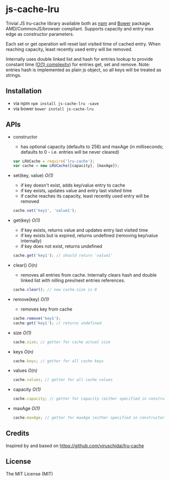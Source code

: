 # js-cache-lru

Trivial JS lru-cache library available both as [npm](https://www.npmjs.com/) and [Bower](http://bower.io/) package. AMD/CommonJS/browser compliant.
Supports capacity and entry max edge as constructor parameters.

Each set or get operation will reset last visited time of cached entry. When reaching capacity, least recently used entry will be removed.

Internally uses double linked list and hash for entries lookup to provide constant time ([O(1) complexity](https://en.wikipedia.org/wiki/Big_O_notation)) for entries get, set and remove.
Note: entries hash is implemented as plain js object, so all keys will be treated as strings.

## Installation
* via npm
    `npm install js-cache-lru -save`
* via bower
    `bower install js-cache-lru`

## APIs
* constructor
    - has optional capacity (defaults to 256) and maxAge (in milliseconds; defaults to 0 - i.e. entries will be never cleared)
    ```javascript
    var LRUCache = require('lru-cache');
    var cache = new LRUCache([capacity], [maxAge]);
    ```

* set(key, value) _O(1)_
    - if key doesn't exist, adds key/value entry to cache
    - if key exists, updates value and entry last visited time
    - if cache reaches its capacity, least recently used entry will be removed
    ```javascript
    cache.set('key1', 'value1');
    ```

* get(key) _O(1)_
    - if key exists, returns value and updates entry last visited time 
    - if key exists but is expired, returns undefined (removing key/value internally)
    - if key does not exist, returns undefined
    ```javascript
    cache.get('key1'); // should return 'value1'
    ```

* clear() _O(n)_
    - removes all entries from cache. Internally clears hash and double linked list with nilling prev/next entries references.
    ```javascript
    cache.clear(); // now cache.size is 0
    ```

* remove(key) _O(1)_
    - removes key from cache
    ```javascript
    cache.remove('key1');
    cache.get('key1'); // returns undefined
    ```

* size _O(1)_
    ```javascript
    cache.size; // getter for cache actual size
    ```

* keys _O(n)_
    ```javascript
    cache.keys; // getter for all cache keys
    ```

* values _O(n)_
    ```javascript
    cache.values; // getter for all cache values
    ```

* capacity _O(1)_
    ```javascript
    cache.capacity; // getter for capacity (either specified in constructor or default)
    ```

* maxAge _O(1)_
    ```javascript
    cache.maxAge; // getter for maxAge (either specified in constructor or default)
    ```

## Credits
Inspired by and based on https://github.com/viruschidai/lru-cache 

## License
The MIT License (MIT)
